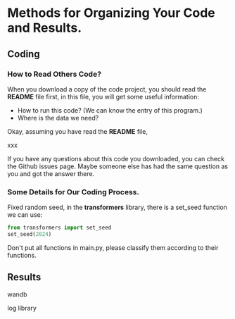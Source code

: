 # Methods for Organizing Your Code and Results.

## Coding

### How to Read Others Code?
When you download a copy of the code project, you should read the **README** file first, in this file, you will get some useful information: 
- How to run this code? (We can know the entry of this program.)
- Where is the data we need?

Okay, assuming you have read the **README** file,  

xxx

If you have any questions about this code you downloaded, you can check the Github issues page. Maybe someone else has had the same question as you and got the answer there.

### Some Details for Our Coding Process.
Fixed random seed, in the **transformers** library, there is a set_seed function we can use:
```python
from transformers import set_seed
set_seed(2024)
````

Don't put all functions in main.py, please classify them according to their functions.


## Results

wandb

log library